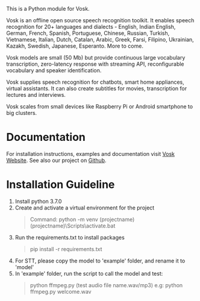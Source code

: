 This is a Python module for Vosk.

Vosk is an offline open source speech recognition toolkit. It enables
speech recognition for 20+ languages and dialects - English, Indian
English, German, French, Spanish, Portuguese, Chinese, Russian, Turkish,
Vietnamese, Italian, Dutch, Catalan, Arabic, Greek, Farsi, Filipino,
Ukrainian, Kazakh, Swedish, Japanese, Esperanto. More to come.

Vosk models are small (50 Mb) but provide continuous large vocabulary
transcription, zero-latency response with streaming API, reconfigurable
vocabulary and speaker identification.

Vosk supplies speech recognition for chatbots, smart home appliances,
virtual assistants. It can also create subtitles for movies,
transcription for lectures and interviews.

Vosk scales from small devices like Raspberry Pi or Android smartphone to
big clusters.

# Documentation

For installation instructions, examples and documentation visit [Vosk
Website](https://alphacephei.com/vosk). See also our project on
[Github](https://github.com/alphacep/vosk-api).

# Installation Guideline
1. Install python 3.7.0
2. Create and activate a virtual environment for the project
	> Command:
	> python -m venv (projectname)
	> (projectname)\Scripts\activate.bat
3. Run the requirements.txt to install packages
	> pip install -r requirements.txt
4. For STT, please copy the model to 'example' folder, and rename it to 'model'
5. In 'example' folder, run the script to call the model and test:
	> python ffmpeg.py (test audio file name.wav/mp3)
	> e.g: python ffmpeg.py welcome.wav